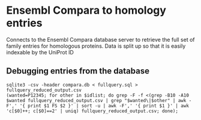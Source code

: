 # Ensembl Compara to homology entries

Connects to the Ensembl Compara database server to retrieve the full set of family entries for homologous proteins. Data is split up so that it is easily indexable by the UniProt ID

## Debugging entries from the database
```
sqlite3 -csv -header compara.db < fullquery.sql > fullquery_reduced_output.csv
(wanted=P12345; for other in $idlist; do grep -F -f <(grep -B10 -A10 $wanted fullquery_reduced_output.csv | grep "$wanted\|$other" | awk -F',' '{ print $1 FS $2 }' | sort -u | awk -F',' '{ print $1 }' | awk 'c[$0]++; c[$0]==2' | uniq) fullquery_reduced_output.csv; done);
```